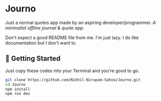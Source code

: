 # Journo
Just a normal quotes app made by an aspiring developer/programmer. *A minimalist offline journal & quote app.*

Don't expect a good README file from me. I'm just lazy. I do like documentation but I don't want to.

## 🚀 Getting Started

Just copy these codes into your Terminal and you're good to go.

```bash
git clone https://github.com/Nikhil-Nirupam-Sahoo/Journo.git
cd Journo
npm install
npm run dev
```
